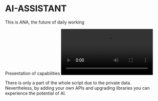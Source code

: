# AI-ASSISTANT
This is ANA, the future of daily working

Presentation of capabilities
![](https://github.com/AdixPlaysGames/AI-ASSISTANT/blob/main/VISUAL/PRESENTATION.mp4)

There is only a part of the whole script due to the private data. 
Nevertheless, by adding your own APIs and upgrading libraries you can experience the potential of AI.
